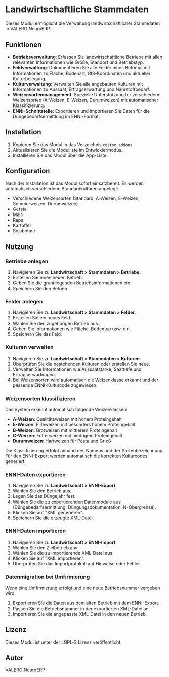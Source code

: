 # Landwirtschaftliche Stammdaten

Dieses Modul ermöglicht die Verwaltung landwirtschaftlicher Stammdaten in VALERO NeuroERP.

## Funktionen

* **Betriebsverwaltung**: Erfassen Sie landwirtschaftliche Betriebe mit allen relevanten Informationen wie Größe, Standort und Betriebstyp.
* **Feldverwaltung**: Dokumentieren Sie alle Felder eines Betriebs mit Informationen zu Fläche, Bodenart, GIS-Koordinaten und aktueller Kulturbelegung.
* **Kulturverwaltung**: Verwalten Sie alle angebauten Kulturen mit Informationen zu Aussaat, Ertragserwartung und Nährstoffbedarf.
* **Weizensortenmanagement**: Spezielle Unterstützung für verschiedene Weizensorten (A-Weizen, E-Weizen, Durumweizen) mit automatischer Klassifizierung.
* **ENNI-Schnittstelle**: Exportieren und importieren Sie Daten für die Düngebedarfsermittlung im ENNI-Format.

## Installation

1. Kopieren Sie das Modul in das Verzeichnis `custom_addons`.
2. Aktualisieren Sie die Modulliste im Entwicklermodus.
3. Installieren Sie das Modul über die App-Liste.

## Konfiguration

Nach der Installation ist das Modul sofort einsatzbereit. Es werden automatisch verschiedene Standardkulturen angelegt:

* Verschiedene Weizensorten (Standard, A-Weizen, E-Weizen, Sommerweizen, Durumweizen)
* Gerste
* Mais
* Raps
* Kartoffel
* Sojabohne

## Nutzung

### Betriebe anlegen

1. Navigieren Sie zu **Landwirtschaft > Stammdaten > Betriebe**.
2. Erstellen Sie einen neuen Betrieb.
3. Geben Sie die grundlegenden Betriebsinformationen ein.
4. Speichern Sie den Betrieb.

### Felder anlegen

1. Navigieren Sie zu **Landwirtschaft > Stammdaten > Felder**.
2. Erstellen Sie ein neues Feld.
3. Wählen Sie den zugehörigen Betrieb aus.
4. Geben Sie Informationen wie Fläche, Bodentyp usw. ein.
5. Speichern Sie das Feld.

### Kulturen verwalten

1. Navigieren Sie zu **Landwirtschaft > Stammdaten > Kulturen**.
2. Überprüfen Sie die bestehenden Kulturen oder erstellen Sie neue.
3. Verwalten Sie Informationen wie Aussaatstärke, Saattiefe und Ertragserwartungen.
4. Bei Weizensorten wird automatisch die Weizenklasse erkannt und der passende ENNI-Kulturcode zugewiesen.

### Weizensorten klassifizieren

Das System erkennt automatisch folgende Weizenklassen:
* **A-Weizen**: Qualitätsweizen mit hohem Proteingehalt
* **E-Weizen**: Eliteweizen mit besonders hohem Proteingehalt
* **B-Weizen**: Brotweizen mit mittlerem Proteingehalt
* **C-Weizen**: Futterweizen mit niedrigem Proteingehalt
* **Durumweizen**: Hartweizen für Pasta und Grieß

Die Klassifizierung erfolgt anhand des Namens und der Sortenbezeichnung. Für den ENNI-Export werden automatisch die korrekten Kulturcodes generiert.

### ENNI-Daten exportieren

1. Navigieren Sie zu **Landwirtschaft > ENNI-Export**.
2. Wählen Sie den Betrieb aus.
3. Legen Sie das Düngejahr fest.
4. Wählen Sie die zu exportierenden Datenmodule aus (Düngebedarfsermittlung, Düngungsdokumentation, N-Obergrenze).
5. Klicken Sie auf "XML generieren".
6. Speichern Sie die erzeugte XML-Datei.

### ENNI-Daten importieren

1. Navigieren Sie zu **Landwirtschaft > ENNI-Import**.
2. Wählen Sie den Zielbetrieb aus.
3. Wählen Sie die zu importierende XML-Datei aus.
4. Klicken Sie auf "XML importieren".
5. Überprüfen Sie das Importprotokoll auf Hinweise oder Fehler.

### Datenmigration bei Umfirmierung

Wenn eine Umfirmierung erfolgt und eine neue Betriebsnummer vergeben wird:

1. Exportieren Sie die Daten aus dem alten Betrieb mit dem ENNI-Export.
2. Passen Sie die Betriebsnummer in der exportierten XML-Datei an.
3. Importieren Sie die angepasste XML-Datei in den neuen Betrieb.

## Lizenz

Dieses Modul ist unter der LGPL-3 Lizenz veröffentlicht.

## Autor

VALERO NeuroERP 
